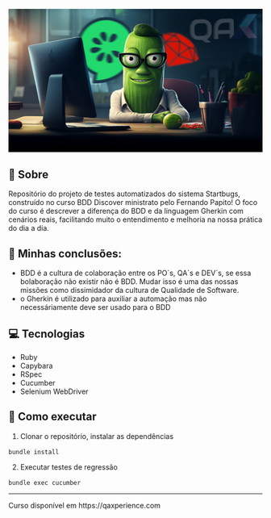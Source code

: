 ![poster](https://raw.githubusercontent.com/qaxperience/thumbnails/main/cucumber-experience.png)

## 🤘 Sobre

Repositório do projeto de testes automatizados do sistema Startbugs, construído no curso BDD Discover ministrato pelo Fernando Papito!
O foco do curso é descrever a diferença do BDD e da linguagem Gherkin com cenários reais, facilitando muito o entendimento e melhoria na nossa prática do dia a dia.

## :speech_balloon: Minhas conclusões:
- BDD é a cultura de colaboração entre os PO´s, QA´s e DEV´s, se essa bolaboração não existir não é BDD. Mudar isso é uma das nossas missões como dissimidador da cultura de Qualidade de Software.
- o Gherkin é utilizado para auxiliar a automação mas não necessáriamente deve ser usado para o BDD

## 💻 Tecnologias
- Ruby
- Capybara
- RSpec
- Cucumber
- Selenium WebDriver

## 🤖 Como executar

1. Clonar o repositório, instalar as dependências
```
bundle install
```

2. Executar testes de regressão
```
bundle exec cucumber
```

<hr>
Curso disponível em https://qaxperience.com
